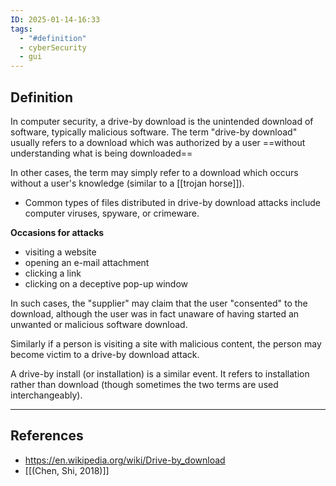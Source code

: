 ```yaml
---
ID: 2025-01-14-16:33
tags:
  - "#definition"
  - cyberSecurity
  - gui
---
```

## Definition

In computer security, a drive-by download is the unintended download of software, typically malicious software. The term "drive-by download" usually refers to a download which was authorized by a user ==without understanding what is being downloaded==

In other cases, the term may simply refer to a download which occurs without a user's knowledge (similar to a [[trojan horse]]).
- Common types of files distributed in drive-by download attacks include computer viruses, spyware, or crimeware.

**Occasions for attacks**
- visiting a website
- opening an e-mail attachment
- clicking a link
- clicking on a deceptive pop-up window

In such cases, the "supplier" may claim that the user "consented" to the download, although the user was in fact unaware of having started an unwanted or malicious software download. 

Similarly if a person is visiting a site with malicious content, the person may become victim to a drive-by download attack. 

A drive-by install (or installation) is a similar event. It refers to installation rather than download (though sometimes the two terms are used interchangeably).

---
## References
- https://en.wikipedia.org/wiki/Drive-by_download
- [[(Chen, Shi, 2018)]]